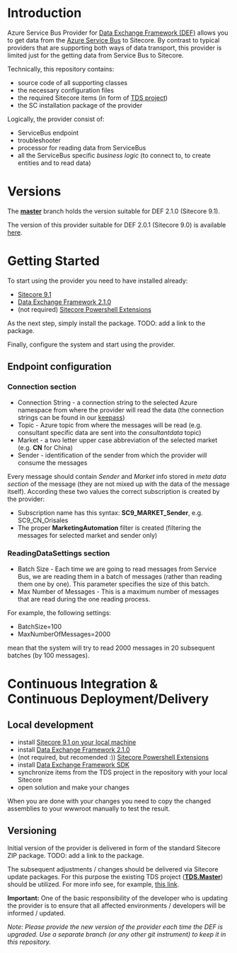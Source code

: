 # Introduction 
Azure Service Bus Provider for [Data Exchange Framework (DEF)](https://doc.sitecore.com/developers/def/21/data-exchange-framework/en/data-exchange-framework.html) allows you to get data from the [Azure Service Bus](https://docs.microsoft.com/en-us/azure/service-bus-messaging/service-bus-messaging-overview) to Sitecore. By contrast to typical providers that are supporting both ways of data transport, this provider is limited just for the getting data from Service Bus to Sitecore.

Technically, this repository contains:
- source code of all supporting classes
- the necessary configuration files
- the required Sitecore items (in form of [TDS project](https://hedgehogdevelopment.github.io/tds/chapter1.html))
- the SC installation package of the provider

Logically, the provider consist of:
- ServiceBus endpoint
- troubleshooter
- processor for reading data from ServiceBus
- all the ServiceBus specific _business logic_ (to connect to, to create entities and to read data)

# Versions
The [**master**](https://oriflame.visualstudio.com/MarketingAutomation/_git/Ori.Providers.AzureServiceBus?version=GBmaster) branch holds the version suitable for DEF 2.1.0 (Sitecore 9.1). 

The version of this provider suitable for DEF 2.0.1 (Sitecore 9.0) is available [here](https://oriflame.visualstudio.com/MarketingAutomation/_git/MarketingAutomationSC9-Connectors?path=%2FAzureServiceBusProvider.md&version=GBmaster&_a=preview).


# Getting Started
To start using the provider you need to have installed already:
- [Sitecore 9.1](https://dev.sitecore.net/Downloads/Sitecore_Experience_Platform/91/Sitecore_Experience_Platform_91_Initial_Release.aspx)
- [Data Exchange Framework 2.1.0](https://oriflamecosmetics.sharepoint.com/:u:/t/global-it/scguild/EfWfr2UoUh5NmK0xeXeujacBJyjFx9KWRNsafc4p12Vbuw?e=agHzgc) 
- (not required) [Sitecore Powershell Extensions](https://marketplace.sitecore.net/Modules/Sitecore_PowerShell_console.aspx)

As the next step, simply install the package. TODO: add a link to the package.

Finally, configure the system and start using the provider.

## Endpoint configuration
### **Connection** section
* Connection String - a connection string to the selected Azure namespace from where the provider will read the data (the connection strings can be found in our [keepass](https://oriflamecosmetics.sharepoint.com/teams/MarketingAutomation/SitePages/Keepass---team-passwords-in-one-place.aspx))
* Topic - Azure topic from where the messages will be read (e.g. consultant specific data are sent into the *consultantdata* topic)
* Market - a two letter upper case abbreviation of the selected market (e.g. **CN** for China)
* Sender - identification of the sender from which the provider will consume the messages 

Every message should contain *Sender* and *Market* info stored in *meta data section* of the message (they are not mixed up with the data of the message itself).
According these two values the correct subscription is created by the provider: 
* Subscription name has this syntax: **SC9_MARKET_Sender**, e.g. SC9_CN_Orisales
* The proper **MarketingAutomation** filter is created (filtering the messages for selected market and sender only)

### **ReadingDataSettings** section
* Batch Size - Each time we are going to read messages from Service Bus, we are reading them in a batch of messages (rather than reading them one by one). This parameter specifies the size of this batch.
* Max Number of Messages - This is a maximum number of messages that are read during the one reading process.

For example, the following settings:
* BatchSize=100
* MaxNumberOfMessages=2000

mean that the system will try to read 2000 messages in 20 subsequent batches (by 100 messages).

# Continuous Integration & Continuous Deployment/Delivery
## Local development
- install [Sitecore 9.1 on your local machine](https://oriflamecosmetics.sharepoint.com/teams/MarketingAutomation/SitePages/Sitecore-9.1---local-installation.aspx)
- install [Data Exchange Framework 2.1.0](https://oriflamecosmetics.sharepoint.com/:u:/t/global-it/scguild/EfWfr2UoUh5NmK0xeXeujacBJyjFx9KWRNsafc4p12Vbuw?e=agHzgc)
- (not required, but recomended :)) [Sitecore Powershell Extensions](https://marketplace.sitecore.net/Modules/Sitecore_PowerShell_console.aspx)
- install [Data Exchange Framework SDK](https://oriflamecosmetics.sharepoint.com/:u:/t/global-it/scguild/EcwaAEo-gadDv_xYop6o060BwFGiBDbIxRXjIkSliDE1uw?e=Bx2JhV) 
- synchronize items from the TDS project in the repository with your local Sitecore
- open solution and make your changes

When you are done with your changes you need to copy the changed assemblies to your wwwroot manually to test the result. 

## Versioning
Initial version of the provider is delivered in form of the standard Sitecore ZIP package. TODO: add a link to the package. 

The subsequent adjustments / changes should be delivered via Sitecore update packages. For this purpose the existing TDS project (**[TDS.Master](https://oriflame.visualstudio.com/MarketingAutomation/_git/Ori.Providers.AzureServiceBus?path=%2FTDS.Master&version=GBmaster)**) should be utilized. For more info see, for example, [this link](https://www.hhogdev.com/help/tds/proppackaging). 

**Important:** One of the basic responsibility of the developer who is updating the provider is to ensure that all affected environments / developers will be informed / updated. 

_Note: Please provide the new version of the provider each time the DEF is upgraded. Use a separate branch (or any other git instrument) to keep it in this repository._


